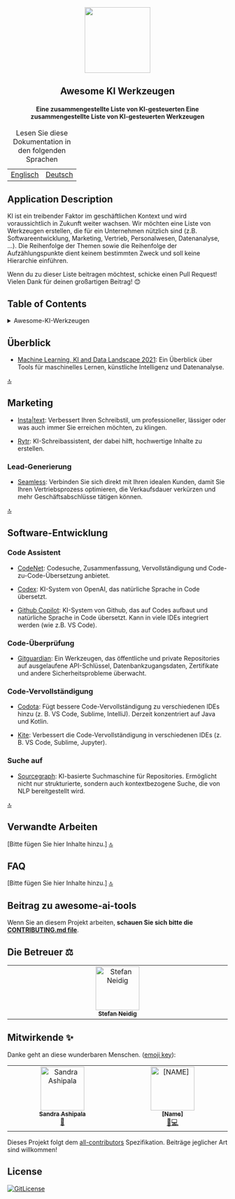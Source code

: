 <!-- PROJECT TITLE -->
  <div id="header" align="center">
  <img src="https://github-production-user-asset-6210df.s3.amazonaws.com/19821445/239703832-7aae0dd8-467d-4d97-8844-d3767d7d0521.png" width="150" width="80"/>
</div>
 <h2 align="center">
    Awesome KI Werkzeugen
    <br />
    </h2>
     <h4 align="center">
       Eine zusammengestellte Liste von KI-gesteuerten Eine zusammengestellte Liste von KI-gesteuerten Werkzeugen
    <br />
    </h4>

<table align="center">
    <caption>Lesen Sie diese Dokumentation in den folgenden Sprachen</caption>
    <tbody>
        <tr>
            <td><a href="https://github.com/sandramsc/awesome-ai-tools/blob/master/README.md">Englisch</a></td>
            <td><a href="https://github.com/sandramsc/awesome-ai-tools/blob/master/README.de.md">Deutsch</a></td>
        </tr>
    </tbody>
</table>

## Application Description

KI ist ein treibender Faktor im geschäftlichen Kontext und wird voraussichtlich in Zukunft weiter wachsen. Wir möchten eine Liste von Werkzeugen erstellen, die für ein Unternehmen nützlich sind (z.B. Softwareentwicklung, Marketing, Vertrieb, Personalwesen, Datenanalyse, ...). Die Reihenfolge der Themen sowie die Reihenfolge der Aufzählungspunkte dient keinem bestimmten Zweck und soll keine Hierarchie einführen.

Wenn du zu dieser Liste beitragen möchtest, schicke einen Pull Request! Vielen Dank für deinen großartigen Beitrag! 😊

## Table of Contents

<details>
<summary>Awesome-KI-Werkzeugen</summary>

- [Application Description](#application-description)
- [Table of Contents](#table-of-contents)
- [Überblick](#überblick)
- [Marketing](#marketing)
    - [Copy Writing](#copy-writing)
    - [Lead Generierung](#lead-generierung)
- [Software Entwicklung](#software-development)
    - [Code Assistent](#code-assistent)
    - [Code Überprüfung](#code-überprüfung)
    - [Code Vervollständigung](#code-vervollständigung)
    - [Suche-auf](#suche-auf)
- [Verwandte-Arbeiten](#verwandte-arbeiten)
- [FAQ](#faq)
- [Beitrag zu awesome-ai-tools](#beitrag-zu-awesome-ai-tools)
- [Die Betreuer](#die-betreuer)
- [Mitwirkende](#mitwirkende)
- [License](#license)

</details>

## Überblick

- [Machine Learning, KI and Data Landscape 2021](http://46eybw2v1nh52oe80d3bi91u-wpengine.netdna-ssl.com/wp-content/uploads/2021/09/ML-AI-Data-Landscape-2021.pdf): Ein Überblick über Tools für maschinelles Lernen, künstliche Intelligenz und Datenanalyse.

[🔝](https://github.com/sandramsc/awesome-ai-tools/blob/master/README.de.md#table-of-contents)

## Marketing

- [Insta|text](https://instatext.io/): Verbessert Ihren Schreibstil, um professioneller, lässiger oder was auch immer Sie erreichen möchten, zu klingen.

- [Rytr](https://rytr.me/): KI-Schreibassistent, der dabei hilft, hochwertige Inhalte zu erstellen.

### Lead-Generierung

- [Seamless](https://www.seamless.ai/): Verbinden Sie sich direkt mit Ihren idealen Kunden, damit Sie Ihren Vertriebsprozess optimieren, die Verkaufsdauer verkürzen und mehr Geschäftsabschlüsse tätigen können.

[🔝](https://github.com/sandramsc/awesome-ai-tools/blob/master/README.de.md#table-of-contents)


## Software-Entwicklung

### Code Assistent

- [CodeNet](https://github.com/IBM/Project_CodeNet): Codesuche, Zusammenfassung, Vervollständigung und Code-zu-Code-Übersetzung anbietet.

- [Codex](https://openai.com/blog/openai-codex/): KI-System von OpenAI, das natürliche Sprache in Code übersetzt.

- [Github Copilot](https://copilot.github.com/): KI-System von Github, das auf Codes aufbaut und natürliche Sprache in Code übersetzt. Kann in viele IDEs integriert werden (wie z.B. VS Code).

### Code-Überprüfung

- [Gitguardian](https://www.gitguardian.com/): Ein Werkzeugen, das öffentliche und private Repositories auf ausgelaufene API-Schlüssel, Datenbankzugangsdaten, Zertifikate und andere Sicherheitsprobleme überwacht.

### Code-Vervollständigung

- [Codota](https://www.codota.com/): Fügt bessere Code-Vervollständigung zu verschiedenen IDEs hinzu (z. B. VS Code, Sublime, IntelliJ). Derzeit konzentriert auf Java und Kotlin.

- [Kite](https://www.kite.com/): Verbessert die Code-Vervollständigung in verschiedenen IDEs (z. B. VS Code, Sublime, Jupyter).

### Suche auf

- [Sourcegraph](https://sourcegraph.com/):  KI-basierte Suchmaschine für Repositories. Ermöglicht nicht nur strukturierte, sondern auch kontextbezogene Suche, die von NLP bereitgestellt wird.

[🔝](https://github.com/sandramsc/awesome-ai-tools/blob/master/README.de.md#table-of-contents)

## Verwandte Arbeiten

[Bitte fügen Sie hier Inhalte hinzu.]
[🔝](https://github.com/sandramsc/awesome-ai-tools/blob/master/README.de.md#table-of-contents)


## FAQ

[Bitte fügen Sie hier Inhalte hinzu.]
[🔝](https://github.com/sandramsc/awesome-ai-tools/blob/master/README.de.md#table-of-contents)

## Beitrag zu awesome-ai-tools

Wenn Sie an diesem Projekt arbeiten, **schauen Sie sich bitte die
[CONTRIBUTING.md file](https://github.com/sandramsc/awesome-ai-tools/blob/master/CONTRIBUTING.md)**.

## Die Betreuer ⚖️
<table>
  <tbody>
    <tr>
      <td align="center" valign="top" width="14.28%"><a href="https://github.com/dasheck0"><img src="https://github-production-user-asset-6210df.s3.amazonaws.com/19821445/239706944-3bdd7b46-6b1e-4165-a035-08fa563d0de8.png" width="100px;" alt="Stefan Neidig"/><br /><sub><b>Stefan Neidig</b></sub></a>
      </td>
    </tr>
  </tbody>
</table>

## Mitwirkende ✨

Danke geht an diese wunderbaren Menschen. ([emoji key](https://allcontributors.org/docs/en/emoji-key)):
<!-- ALL-CONTRIBUTORS-LIST:START - Do not remove or modify this section -->
<!-- prettier-ignore-start -->
<!-- markdownlint-disable -->
<table>
  <tbody>
    <tr>
    <!-- contributor-1-start -->
      <td align="center" valign="top" width="14.28%"><a href="https://github.com/sandramsc"><img src="https://github-production-user-asset-6210df.s3.amazonaws.com/19821445/239707280-a1fe09fb-f3c4-4727-b588-1a433a9e6574.png" width="100px;" alt="Sandra Ashipala"/><br /><sub><b>Sandra Ashipala</b></sub></a><br /><a href="https://github.com/nanogiants/awesome-ai-tools/commits?author=sandramsc" title="Doc">📖</a></td>
      <!-- contributor-1-end -->
      <!-- contributor-2-start -->
          <td align="center" valign="top" width="14.28%"><a href="https://github.com/github_username"><img src="https://cdn.pixabay.com/photo/2015/10/05/22/37/blank-profile-picture-973460_640.png" width="100px;" alt="[NAME]"/><br /><sub><b>[Name]</b></sub></a><br /><a href="https://github.com/nanogiants/awesome-ai-tools/commits?author=sandramsc" title="Bug">🐛</a><a href="https://github.com/nanogiants/awesome-ai-tools/commits?author=sandramsc" title="Code">💻</a></td>
      <!-- contributor-2-end -->
      <!-- contributor-3-end -->
      <!-- contributor-3-end -->
    </tr>
  </tbody>
</table>
<!-- markdownlint-restore -->
<!-- prettier-ignore-end -->
<!-- ALL-CONTRIBUTORS-LIST:END -->

Dieses Projekt folgt dem [all-contributors](https://github.com/all-contributors/all-contributors) Spezifikation. Beiträge jeglicher Art sind willkommen!


## License

[![GitLicense](https://img.shields.io/badge/License-MIT-lime.svg)](https://github.com/nanogiants/awesome-ai-tools/blob/master/LICENSE)
